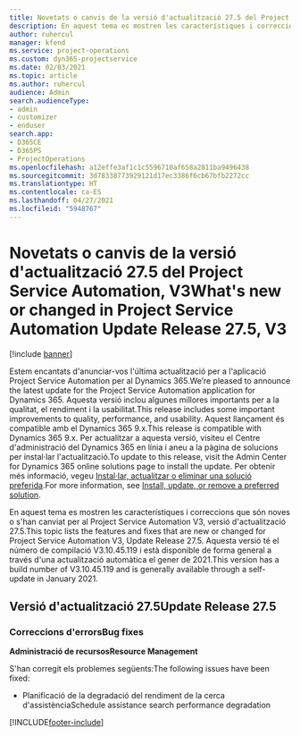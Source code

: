 ```yaml
---
title: Novetats o canvis de la versió d'actualització 27.5 del Project Service Automation revisió, V3
description: En aquest tema es mostren les característiques i correccions que hi ha disponibles per al llançament de l'actualització 27.5, V3, de Project Service Automation.
author: ruhercul
manager: kfend
ms.service: project-operations
ms.custom: dyn365-projectservice
ms.date: 02/03/2021
ms.topic: article
ms.author: ruhercul
audience: Admin
search.audienceType:
- admin
- customizer
- enduser
search.app:
- D365CE
- D365PS
- ProjectOperations
ms.openlocfilehash: a12effe3af1c1c5596710af658a2811ba9496438
ms.sourcegitcommit: 3d78338773929121d17ec3386f6cb67bfb2272cc
ms.translationtype: HT
ms.contentlocale: ca-ES
ms.lasthandoff: 04/27/2021
ms.locfileid: "5948767"
---
```

# <a name="whats-new-or-changed-in-project-service-automation-update-release-275-v3"></a><span data-ttu-id="8d05d-103">Novetats o canvis de la versió d'actualització 27.5 del Project Service Automation, V3</span><span class="sxs-lookup"><span data-stu-id="8d05d-103">What's new or changed in Project Service Automation Update Release 27.5, V3</span></span>

[!include [banner](../includes/psa-now-project-operations.md)]

<span data-ttu-id="8d05d-104">Estem encantats d'anunciar-vos l'última actualització per a l'aplicació Project Service Automation per al Dynamics 365.</span><span class="sxs-lookup"><span data-stu-id="8d05d-104">We’re pleased to announce the latest update for the Project Service Automation application for Dynamics 365.</span></span> <span data-ttu-id="8d05d-105">Aquesta versió inclou algunes millores importants per a la qualitat, el rendiment i la usabilitat.</span><span class="sxs-lookup"><span data-stu-id="8d05d-105">This release includes some important improvements to quality, performance, and usability.</span></span> <span data-ttu-id="8d05d-106">Aquest llançament és compatible amb el Dynamics 365 9.x.</span><span class="sxs-lookup"><span data-stu-id="8d05d-106">This release is compatible with Dynamics 365 9.x.</span></span> <span data-ttu-id="8d05d-107">Per actualitzar a aquesta versió, visiteu el Centre d'administració del Dynamics 365 en línia i aneu a la pàgina de solucions per instal·lar l'actualització.</span><span class="sxs-lookup"><span data-stu-id="8d05d-107">To update to this release, visit the Admin Center for Dynamics 365 online solutions page to install the update.</span></span> <span data-ttu-id="8d05d-108">Per obtenir més informació, vegeu [Instal·lar, actualitzar o eliminar una solució preferida](/power-platform/admin/install-remove-preferred-solution).</span><span class="sxs-lookup"><span data-stu-id="8d05d-108">For more information, see [Install, update, or remove a preferred solution](/power-platform/admin/install-remove-preferred-solution).</span></span>

<span data-ttu-id="8d05d-109">En aquest tema es mostren les característiques i correccions que són noves o s'han canviat per al Project Service Automation V3, versió d'actualització 27.5.</span><span class="sxs-lookup"><span data-stu-id="8d05d-109">This topic lists the features and fixes that are new or changed for Project Service Automation V3, Update Release 27.5.</span></span> <span data-ttu-id="8d05d-110">Aquesta versió té el número de compilació V3.10.45.119 i està disponible de forma general a través d'una actualització automàtica el gener de 2021.</span><span class="sxs-lookup"><span data-stu-id="8d05d-110">This version has a build number of V3.10.45.119 and is generally available through a self-update in January 2021.</span></span>

## <a name="update-release-275"></a><span data-ttu-id="8d05d-111">Versió d'actualització 27.5</span><span class="sxs-lookup"><span data-stu-id="8d05d-111">Update Release 27.5</span></span>

### <a name="bug-fixes"></a><span data-ttu-id="8d05d-112">Correccions d'errors</span><span class="sxs-lookup"><span data-stu-id="8d05d-112">Bug fixes</span></span>


<span data-ttu-id="8d05d-113">**Administració de recursos**</span><span class="sxs-lookup"><span data-stu-id="8d05d-113">**Resource Management**</span></span>

<span data-ttu-id="8d05d-114">S'han corregit els problemes següents:</span><span class="sxs-lookup"><span data-stu-id="8d05d-114">The following issues have been fixed:</span></span>

- <span data-ttu-id="8d05d-115">Planificació de la degradació del rendiment de la cerca d'assistència</span><span class="sxs-lookup"><span data-stu-id="8d05d-115">Schedule assistance search performance degradation</span></span>


[!INCLUDE[footer-include](../includes/footer-banner.md)]